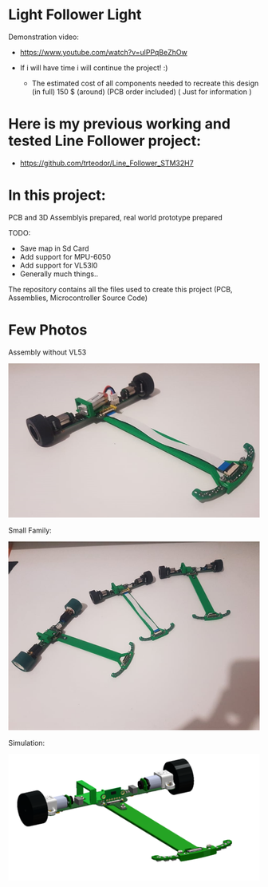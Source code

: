 # Light Follower Light

Demonstration video:
* https://www.youtube.com/watch?v=ulPPqBeZhOw

* If i will have time i will continue the project!  :) 

  * The estimated cost of all components needed to recreate this design (in full) 150 $ (around) (PCB order included) ( Just for information )

# Here is my previous working and tested Line Follower project:
* https://github.com/trteodor/Line_Follower_STM32H7



# In this project:

PCB and 3D Assemblyis prepared, real world prototype prepared

TODO:

* Save map in Sd Card
* Add support for MPU-6050
* Add support for VL53l0
* Generally much things..

The repository contains all the files used to create this project (PCB, Assemblies, Microcontroller Source Code)

# Few Photos

Assembly without VL53

![FristPrototypePhoto](https://github.com/trteodor/LineFollower_Light/blob/master/Pictures/RobotFotoMain.png)

Small Family:

![SmallFamily](https://github.com/trteodor/LineFollower_Light/blob/master/Pictures/SweetFamily.jpg)

Simulation:

![draftView](https://github.com/trteodor/LineFollower_Light/blob/master/Pictures/LF_Final_SimuAssebly.PNG)